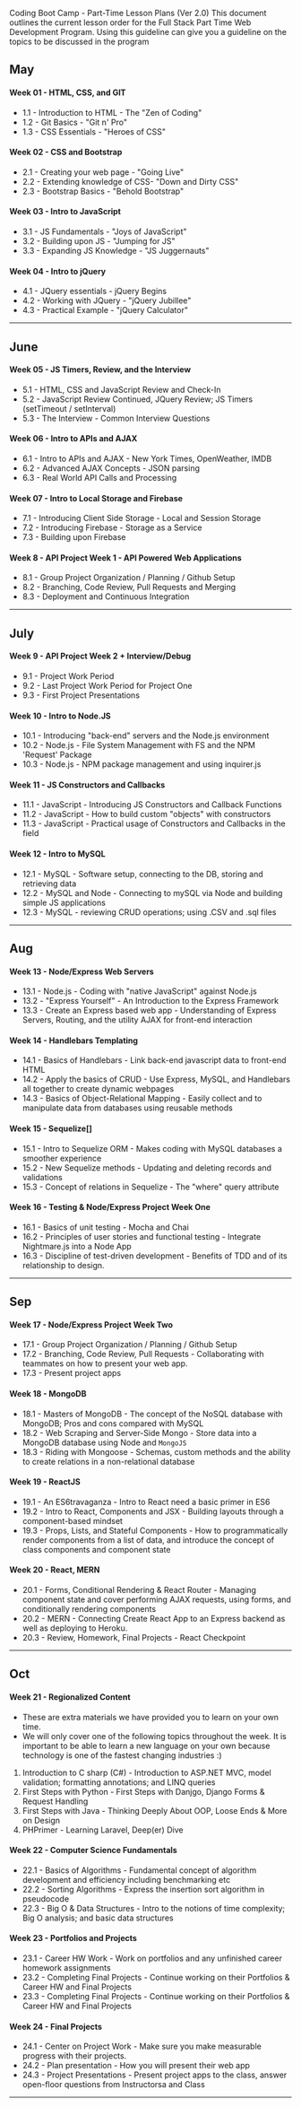 Coding Boot Camp - Part-Time Lesson Plans (Ver 2.0)
This document outlines the current lesson order for the Full Stack Part Time Web Development Program. Using this guideline can give you a guideline on the topics to be discussed in the program


## May 
#### Week 01 - HTML, CSS, and GIT
- 1.1 - Introduction to HTML - The "Zen of Coding"
- 1.2 - Git Basics - "Git n' Pro"
- 1.3 - CSS Essentials - "Heroes of CSS"
 
#### Week 02 - CSS and Bootstrap
- 2.1 - Creating your web page  - "Going Live"
- 2.2 - Extending knowledge of CSS- "Down and Dirty CSS"
- 2.3 - Bootstrap Basics - "Behold Bootstrap"
 
#### Week 03 - Intro to JavaScript
- 3.1 - JS Fundamentals - "Joys of JavaScript"
- 3.2 - Building upon JS - "Jumping for JS"
- 3.3 - Expanding JS Knowledge -  "JS Juggernauts"
 
#### Week 04 - Intro to jQuery
- 4.1 - JQuery essentials - jQuery Begins
- 4.2 - Working with JQuery - "jQuery Jubillee"
- 4.3 - Practical Example - "jQuery Calculator"

------------------------------------------------------

## June 
#### Week 05  - JS Timers, Review, and the Interview
- 5.1 - HTML, CSS and JavaScript Review and Check-In
- 5.2 - JavaScript Review Continued, JQuery Review; JS Timers (setTimeout / setInterval)
- 5.3 - The Interview - Common Interview Questions
 
#### Week 06 - Intro to APIs and AJAX
- 6.1 - Intro to APIs and AJAX - New York Times, OpenWeather, IMDB
- 6.2 - Advanced AJAX Concepts - JSON parsing
- 6.3 - Real World API Calls and Processing
 
#### Week 07 - Intro to Local Storage and Firebase
- 7.1 - Introducing Client Side Storage - Local and Session Storage
- 7.2 - Introducing Firebase - Storage as a Service
- 7.3 - Building upon Firebase
 
#### Week 8 - API Project Week 1 - API Powered Web Applications
- 8.1 - Group Project Organization / Planning / Github Setup
- 8.2 - Branching, Code Review, Pull Requests and Merging
- 8.3 - Deployment and Continuous Integration

------------------------------------------------------

## July 
#### Week 9 - API Project Week 2 + Interview/Debug
- 9.1 - Project Work Period
- 9.2 - Last Project Work Period for Project One
- 9.3 - First Project Presentations

#### Week 10 - Intro to Node.JS
- 10.1 - Introducing "back-end" servers and the Node.js environment
- 10.2 - Node.js - File System Management with FS and the NPM 'Request' Package 
- 10.3 - Node.js - NPM package management and using inquirer.js 
 
#### Week 11 - JS Constructors and Callbacks
- 11.1 - JavaScript - Introducing JS Constructors and Callback Functions
- 11.2 - JavaScript - How to build custom "objects" with constructors
- 11.3 - JavaScript - Practical usage of Constructors and Callbacks in the field
 
#### Week 12 - Intro to MySQL
- 12.1 - MySQL - Software setup, connecting to the DB, storing and retrieving data 
- 12.2 - MySQL and Node - Connecting to mySQL via Node and building simple JS applications 
- 12.3 - MySQL - reviewing CRUD operations; using .CSV and .sql files
 
------------------------------------------------------

## Aug 
#### Week 13 - Node/Express Web Servers
- 13.1 - Node.js - Coding with "native JavaScript" against Node.js
- 13.2 - "Express Yourself" - An Introduction to the Express Framework
- 13.3 -  Create an Express based web app - Understanding of Express Servers, Routing, and the utility AJAX for front-end interaction
 
#### Week 14 - Handlebars Templating
- 14.1 - Basics of Handlebars -  Link back-end javascript data to front-end HTML
- 14.2 - Apply the basics of CRUD - Use Express, MySQL, and Handlebars all together to create dynamic webpages
- 14.3 - Basics of Object-Relational Mapping - Easily collect and to manipulate data from databases using reusable methods
 
#### Week 15 - Sequelize[]
- 15.1 - Intro to Sequelize ORM - Makes coding with MySQL databases a smoother experience
- 15.2 - New Sequelize methods - Updating and deleting records and validations
- 15.3 - Concept of relations in Sequelize - The "where" query attribute
 
#### Week 16 - Testing & Node/Express Project Week One
- 16.1 - Basics of unit testing -  Mocha and Chai
- 16.2 - Principles of user stories and functional testing - Integrate Nightmare.js into a Node App
- 16.3 - Discipline of test-driven development - Benefits of TDD and of its relationship to design.
 
------------------------------------------------------

## Sep
#### Week 17 - Node/Express Project Week Two
- 17.1 - Group Project Organization / Planning / Github Setup
- 17.2 - Branching, Code Review, Pull Requests - Collaborating with teammates on how to present your web app. 
- 17.3 - Present project apps

#### Week 18 - MongoDB
- 18.1 - Masters of MongoDB - The concept of the NoSQL database with MongoDB; Pros and cons compared with MySQL
- 18.2 - Web Scraping and Server-Side Mongo - Store data into a MongoDB database using Node and `MongoJS`
- 18.3 - Riding with Mongoose -  Schemas, custom methods and the ability to create relations in a non-relational database
 
#### Week 19 - ReactJS
- 19.1 - An ES6travaganza - Intro to React need a basic primer in ES6
- 19.2 - Intro to React, Components and JSX -  Building layouts through a component-based mindset
- 19.3 - Props, Lists, and Stateful Components - How to programmatically render components from a list of data, and introduce the concept of class components and component state
 
#### Week 20 - React, MERN
- 20.1 - Forms, Conditional Rendering & React Router -  Managing component state and cover performing AJAX requests, using forms, and conditionally rendering components
- 20.2 - MERN -  Connecting Create React App to an Express backend as well as deploying to Heroku.
- 20.3 - Review, Homework, Final Projects -  React Checkpoint
 
------------------------------------------------------

## Oct
#### Week 21 - Regionalized Content
- These are extra materials we have provided you to learn on your own time. 
- We will only cover one of the following topics throughout the week. It is important to be able to learn a new language on your own because technology is one of the fastest changing industries :)

1.  Introduction to C sharp (C#) -  Introduction to ASP.NET MVC, model validation; formatting annotations; and LINQ queries
2.  First Steps with Python -  First Steps with Danjgo, Django Forms & Request Handling
3.  First Steps with Java - Thinking Deeply About OOP, Loose Ends & More on Design
4.  PHPrimer -  Learning Laravel, Deep(er) Dive

#### Week 22 - Computer Science Fundamentals
- 22.1 - Basics of Algorithms - Fundamental concept of algorithm development and efficiency including  benchmarking etc
- 22.2 - Sorting Algorithms - Express the insertion sort algorithm in pseudocode
- 22.3 - Big O & Data Structures - Intro to the notions of time complexity; Big O analysis; and basic data structures
 
#### Week 23 - Portfolios and Projects
- 23.1 - Career HW Work - Work on portfolios and any unfinished career homework assignments
- 23.2 - Completing Final Projects - Continue working on their Portfolios & Career HW and Final Projects
- 23.3 - Completing Final Projects - Continue working on their Portfolios & Career HW and Final Projects
 
#### Week 24 - Final Projects
- 24.1 - Center on Project Work - Make sure you make measurable progress with their projects.
- 24.2 - Plan presentation - How you will present their web app
- 24.3 - Project Presentations - Present project apps to the class, answer open-floor questions from Instructorsa and Class


------------------------------------------------------